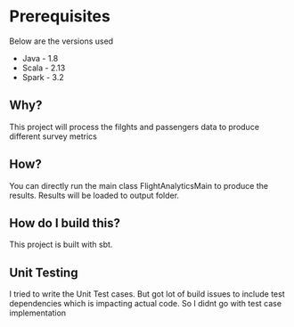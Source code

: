 
# Prerequisites

Below are the versions used
* Java - 1.8
* Scala - 2.13
* Spark - 3.2

## Why?

This project will process the filghts and passengers data to produce different survey metrics

## How?

You can directly run the main class FlightAnalyticsMain to produce the results. Results will be loaded to output folder.

## How do I build this?

This project is built with sbt.

## Unit Testing

I tried to write the Unit Test cases. But got lot of build issues to include test dependencies which is impacting actual code.
So I didnt go with test case implementation
